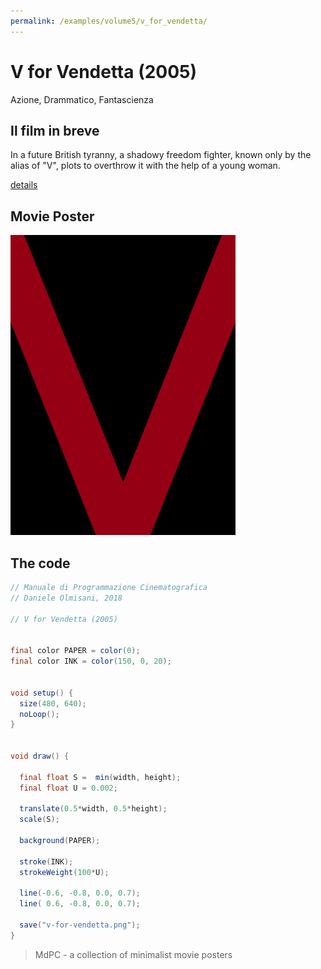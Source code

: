 ```yaml
---
permalink: /examples/volume5/v_for_vendetta/
---
```

# V for Vendetta (2005)

Azione, Drammatico, Fantascienza

## Il film in breve
In a future British tyranny, a shadowy freedom fighter, known only by the alias of "V", plots to overthrow it with the help of a young woman.

[details](https://www.imdb.com/title/tt0434409/)

## Movie Poster
<img src="v-for-vendetta.png"  width="360px" title="V for Vendetta">


## The code
```java
// Manuale di Programmazione Cinematografica
// Daniele Olmisani, 2018

// V for Vendetta (2005)


final color PAPER = color(0);
final color INK = color(150, 0, 20);


void setup() {
  size(480, 640);
  noLoop();
}


void draw() {
  
  final float S =  min(width, height);
  final float U = 0.002;
  
  translate(0.5*width, 0.5*height);
  scale(S);
  
  background(PAPER);

  stroke(INK);
  strokeWeight(100*U);
  
  line(-0.6, -0.8, 0.0, 0.7);
  line( 0.6, -0.8, 0.0, 0.7);
  
  save("v-for-vendetta.png");
}
```

> MdPC - a collection of minimalist movie posters
